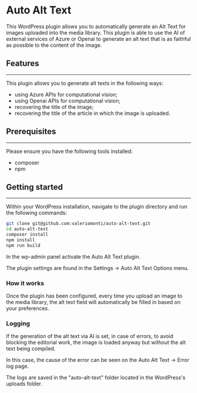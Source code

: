 # Auto Alt Text
This WordPress plugin allows you to automatically generate an Alt Text for images uploaded into the media library.
This plugin is able to use the AI of external services of Azure or Openai to generate an alt text that is as faithful as possible to the content of the image.

## Features
___
This plugin allows you to generate alt texts in the following ways:
- using Azure APIs for computational vision;
- using Openai APIs for computational vision;
- recovering the title of the image;
- recovering the title of the article in which the image is uploaded.

## Prerequisites
___
Please ensure you have the following tools installed:
- composer
- npm

## Getting started
___
Within your WordPress installation, navigate to the plugin directory and run the following commands:

```bash
git clone git@github.com:valeriomonti/auto-alt-text.git
cd auto-alt-text
composer install
npm install
npm run build
```
In the wp-admin panel activate the Auto Alt Text plugin.

The plugin settings are found in the Settings -> Auto Alt Text Options menu.

### How it works
Once the plugin has been configured, every time you upload an image to the media library, the alt text field will automatically be filled in based on your preferences.
### Logging
If the generation of the alt text via AI is set, in case of errors, to avoid blocking the editorial work, the image is loaded anyway but without the alt text being compiled.

In this case, the cause of the error can be seen on the Auto Alt Text -> Error log page.

The logs are saved in the "auto-alt-text" folder located in the WordPress's uploads folder.
